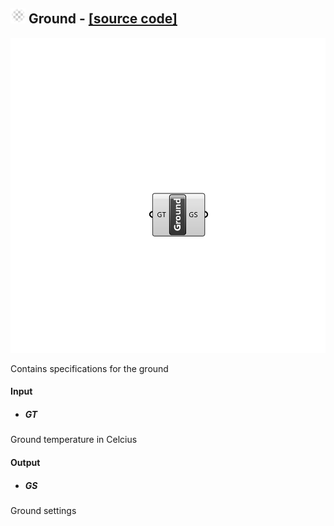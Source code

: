 ## ![](../../images/icons/Ground.png) Ground - [[source code]](https://github.com/Eddy3D-Dev/Eddy3D/tree/dev/Ground.cs)

![](../../images/components/Ground.png)

Contains specifications for the ground

#### Input
* ##### GT 
Ground temperature in Celcius

#### Output
* ##### GS
Ground settings